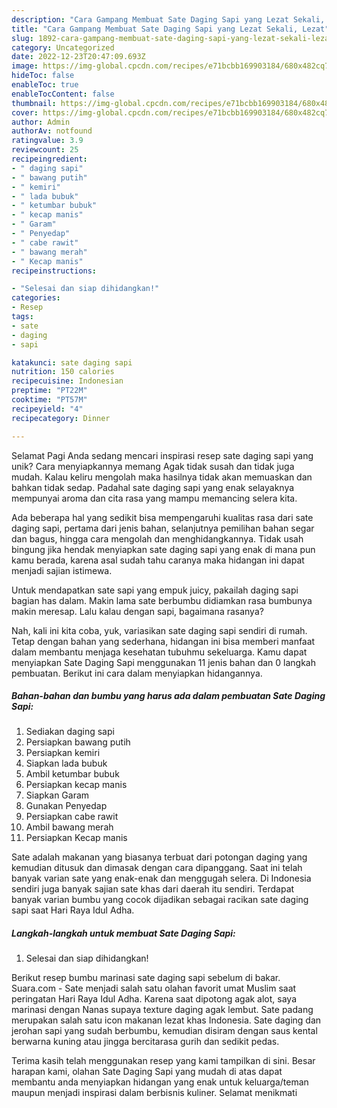 ```yaml
---
description: "Cara Gampang Membuat Sate Daging Sapi yang Lezat Sekali, Lezat"
title: "Cara Gampang Membuat Sate Daging Sapi yang Lezat Sekali, Lezat"
slug: 1892-cara-gampang-membuat-sate-daging-sapi-yang-lezat-sekali-lezat
category: Uncategorized
date: 2022-12-23T20:47:09.693Z
image: https://img-global.cpcdn.com/recipes/e71bcbb169903184/680x482cq70/sate-daging-sapi-foto-resep-utama.jpg
hideToc: false
enableToc: true
enableTocContent: false
thumbnail: https://img-global.cpcdn.com/recipes/e71bcbb169903184/680x482cq70/sate-daging-sapi-foto-resep-utama.jpg
cover: https://img-global.cpcdn.com/recipes/e71bcbb169903184/680x482cq70/sate-daging-sapi-foto-resep-utama.jpg
author: Admin
authorAv: notfound
ratingvalue: 3.9
reviewcount: 25
recipeingredient:
- " daging sapi"
- " bawang putih"
- " kemiri"
- " lada bubuk"
- " ketumbar bubuk"
- " kecap manis"
- " Garam"
- " Penyedap"
- " cabe rawit"
- " bawang merah"
- " Kecap manis"
recipeinstructions:

- "Selesai dan siap dihidangkan!"
categories:
- Resep
tags:
- sate
- daging
- sapi

katakunci: sate daging sapi 
nutrition: 150 calories
recipecuisine: Indonesian
preptime: "PT22M"
cooktime: "PT57M"
recipeyield: "4"
recipecategory: Dinner

---
```



Selamat Pagi Anda sedang mencari inspirasi resep sate daging sapi yang unik? Cara menyiapkannya memang Agak tidak susah dan tidak juga mudah. Kalau keliru mengolah maka hasilnya tidak akan memuaskan dan bahkan tidak sedap. Padahal sate daging sapi yang enak selayaknya mempunyai aroma dan cita rasa yang mampu memancing selera kita.


Ada beberapa hal yang sedikit bisa mempengaruhi kualitas rasa dari sate daging sapi, pertama dari jenis bahan, selanjutnya pemilihan bahan segar dan bagus, hingga cara mengolah dan menghidangkannya. Tidak usah bingung jika hendak menyiapkan sate daging sapi yang enak di mana pun kamu berada, karena asal sudah tahu caranya maka hidangan ini dapat menjadi sajian istimewa.

Untuk mendapatkan sate sapi yang empuk juicy, pakailah daging sapi bagian has dalam. Makin lama sate berbumbu didiamkan rasa bumbunya makin meresap. Lalu kalau dengan sapi, bagaimana rasanya?


Nah, kali ini kita coba, yuk, variasikan sate daging sapi sendiri di rumah. Tetap dengan bahan yang sederhana, hidangan ini bisa memberi manfaat dalam membantu menjaga kesehatan tubuhmu sekeluarga. Kamu dapat menyiapkan Sate Daging Sapi menggunakan 11 jenis bahan dan 0 langkah pembuatan. Berikut ini cara dalam menyiapkan hidangannya.

<!--inarticleads1-->

##### Bahan-bahan dan bumbu yang harus ada dalam pembuatan Sate Daging Sapi:

1. Sediakan  daging sapi
1. Persiapkan  bawang putih
1. Persiapkan  kemiri
1. Siapkan  lada bubuk
1. Ambil  ketumbar bubuk
1. Persiapkan  kecap manis
1. Siapkan  Garam
1. Gunakan  Penyedap
1. Persiapkan  cabe rawit
1. Ambil  bawang merah
1. Persiapkan  Kecap manis


Sate adalah makanan yang biasanya terbuat dari potongan daging yang kemudian ditusuk dan dimasak dengan cara dipanggang. Saat ini telah banyak varian sate yang enak-enak dan menggugah selera. Di Indonesia sendiri juga banyak sajian sate khas dari daerah itu sendiri. Terdapat banyak varian bumbu yang cocok dijadikan sebagai racikan sate daging sapi saat Hari Raya Idul Adha. 

<!--inarticleads2-->

##### Langkah-langkah untuk membuat Sate Daging Sapi:


1. Selesai dan siap dihidangkan!

Berikut resep bumbu marinasi sate daging sapi sebelum di bakar. Suara.com - Sate menjadi salah satu olahan favorit umat Muslim saat peringatan Hari Raya Idul Adha. Karena saat dipotong agak alot, saya marinasi dengan Nanas supaya texture daging agak lembut. Sate padang merupakan salah satu icon makanan lezat khas Indonesia. Sate daging dan jerohan sapi yang sudah berbumbu, kemudian disiram dengan saus kental berwarna kuning atau jingga bercitarasa gurih dan sedikit pedas. 

Terima kasih telah menggunakan resep yang kami tampilkan di sini. Besar harapan kami, olahan Sate Daging Sapi yang mudah di atas dapat membantu anda menyiapkan hidangan yang enak untuk keluarga/teman maupun menjadi inspirasi dalam berbisnis kuliner. Selamat menikmati
